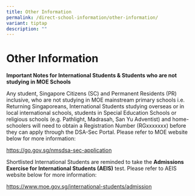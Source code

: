 ```yaml
---
title: Other Information
permalink: /direct-school-information/other-information/
variant: tiptap
description: ""
---
```

<h1>Other Information<strong>&nbsp;</strong></h1>
<p><strong>Important Notes for International Students &amp; Students who are not studying in MOE Schools</strong>&nbsp;</p>
<p>Any student, Singapore Citizens (SC) and Permanent Residents (PR) inclusive,
who are not studying in MOE mainstream primary schools i.e. Returning Singaporeans,
International Students studying overseas or in local international schools,
students in Special Education Schools or religious schools (e.g. Pathlight,
Madrasah, San Yu Adventist) and home-schoolers will need to obtain a Registration
Number (RGxxxxxxx) before they can apply through the DSA-Sec Portal. Please
refer to MOE website below for more information:&nbsp;</p>
<p><a href="https://www.moe.gov.sg/secondary/dsa/application?pt=Non-mainstream%20school" rel="noopener noreferrer nofollow" target="_blank">https://go.gov.sg/nmsdsa-sec-application</a>&nbsp;</p>
<p>Shortlisted International Students are reminded to take the <strong>Admissions Exercise for International Students (AEIS)</strong> test.
Please refer to AEIS website below for more information:&nbsp;</p>
<p><a href="https://www.moe.gov.sg/international-students/admission" rel="noopener noreferrer nofollow" target="_blank">https://www.moe.gov.sg/international-students/admission</a>
</p>
<p>&nbsp;</p>